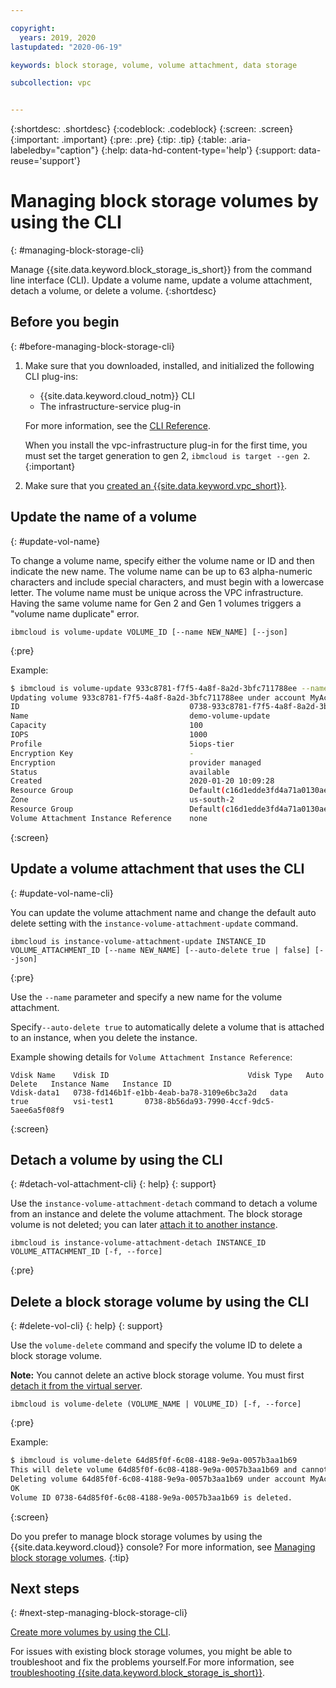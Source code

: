 ```yaml
---

copyright:
  years: 2019, 2020
lastupdated: "2020-06-19"

keywords: block storage, volume, volume attachment, data storage

subcollection: vpc


---
```


{:shortdesc: .shortdesc}
{:codeblock: .codeblock}
{:screen: .screen}
{:important: .important}
{:pre: .pre}
{:tip: .tip}
{:table: .aria-labeledby="caption"}
{:help: data-hd-content-type='help'}
{:support: data-reuse='support'}

# Managing block storage volumes by using the CLI
{: #managing-block-storage-cli}

Manage {{site.data.keyword.block_storage_is_short}} from the command line interface (CLI). Update a volume name, update a volume attachment, detach a volume, or delete a volume.
{:shortdesc}

## Before you begin
{: #before-managing-block-storage-cli}

1. Make sure that you downloaded, installed, and initialized the following CLI plug-ins:
    * {{site.data.keyword.cloud_notm}} CLI
    * The infrastructure-service plug-in

   For more information, see the [CLI Reference](/docs/vpc?topic=vpc-infrastructure-cli-plugin-vpc-reference).
   
   When you install the vpc-infrastructure plug-in for the first time, you must set the target generation to gen 2, `ibmcloud is target --gen 2`.
   {:important}
   
2. Make sure that you [created an {{site.data.keyword.vpc_short}}](/docs/vpc?topic=vpc-getting-started).

## Update the name of a volume
{: #update-vol-name}

To change a volume name, specify either the volume name or ID and then indicate the new name. The volume name can be up to 63 alpha-numeric characters and include special characters, and must begin with a lowercase letter. The volume name must be unique across the VPC infrastructure. Having the same volume name for Gen 2 and Gen 1 volumes triggers a "volume name duplicate" error.

```
ibmcloud is volume-update VOLUME_ID [--name NEW_NAME] [--json]
```
{:pre}

Example:

```bash
$ ibmcloud is volume-update 933c8781-f7f5-4a8f-8a2d-3bfc711788ee --name demo-volume-update
Updating volume 933c8781-f7f5-4a8f-8a2d-3bfc711788ee under account MyAccount 01 as user user1@mycompany.com...
ID                                      0738-933c8781-f7f5-4a8f-8a2d-3bfc711788ee
Name                                    demo-volume-update
Capacity                                100
IOPS                                    1000
Profile                                 5iops-tier
Encryption Key                          -
Encryption                              provider managed
Status                                  available
Created                                 2020-01-20 10:09:28
Resource Group                          Default(c16d1edde3fd4a71a0130aed371405a0)
Zone                                    us-south-2
Resource Group                          Default(c16d1edde3fd4a71a0130aed371405a0)
Volume Attachment Instance Reference    none
```
{:screen}

## Update a volume attachment that uses the CLI
{: #update-vol-name-cli}

You can update the volume attachment name and change the default auto delete setting with the `instance-volume-attachment-update` command.

```
ibmcloud is instance-volume-attachment-update INSTANCE_ID VOLUME_ATTACHMENT_ID [--name NEW_NAME] [--auto-delete true | false] [--json]
```
{:pre}

Use the `--name` parameter and specify a new name for the volume attachment.

Specify`--auto-delete true` to automatically delete a volume that is attached to an instance, when you delete the instance.

Example showing details for `Volume Attachment Instance Reference`:

```
Vdisk Name    Vdisk ID                               Vdisk Type   Auto Delete   Instance Name   Instance ID
Vdisk-data1   0738-fd146b1f-e1bb-4eab-ba78-3109e6bc3a2d   data         true          vsi-test1       0738-8b56da93-7990-4ccf-9dc5-5aee6a5f08f9
```
{:screen}

## Detach a volume by using the CLI
{: #detach-vol-attachment-cli}
{: help}
{: support}

Use the `instance-volume-attachment-detach` command to detach a volume from an instance and delete the volume attachment. The block storage volume is not deleted; you can later [attach it to another instance](/docs/vpc?topic=vpc-attaching-block-storage-cli).

```
ibmcloud is instance-volume-attachment-detach INSTANCE_ID VOLUME_ATTACHMENT_ID [-f, --force]
```
{:pre}

## Delete a block storage volume by using the CLI
{: #delete-vol-cli}
{: help}
{: support}

Use the `volume-delete` command and specify the volume ID to delete a block storage volume.

**Note:** You cannot delete an active block storage volume. You must first [detach it from the virtual server](#detach-vol-attachment-cli).

```
ibmcloud is volume-delete (VOLUME_NAME | VOLUME_ID) [-f, --force]
```
{:pre}

Example:

```bash
$ ibmcloud is volume-delete 64d85f0f-6c08-4188-9e9a-0057b3aa1b69
This will delete volume 64d85f0f-6c08-4188-9e9a-0057b3aa1b69 and cannot be undone. Continue?> y
Deleting volume 64d85f0f-6c08-4188-9e9a-0057b3aa1b69 under account MyAccount 01 as user user1@mycompany.com...
OK
Volume ID 0738-64d85f0f-6c08-4188-9e9a-0057b3aa1b69 is deleted.
```
{:screen}

Do you prefer to manage block storage volumes by using the {{site.data.keyword.cloud}} console? For more information, see [Managing block storage volumes](/docs/vpc?topic=vpc-managing-block-storage).
{:tip}

## Next steps
{: #next-step-managing-block-storage-cli}

[Create more volumes by using the CLI](/docs/vpc?topic=vpc-creating-block-storage-cli).

For issues with existing block storage volumes, you might be able to troubleshoot and fix the problems yourself.For more information, see
[troubleshooting {{site.data.keyword.block_storage_is_short}}](/docs/vpc?topic=vpc-troubleshooting-block-storage).
